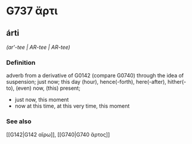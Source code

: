# G737 ἄρτι

## árti

_(ar'-tee | AR-tee | AR-tee)_

### Definition

adverb from a derivative of G0142 (compare G0740) through the idea of suspension; just now; this day (hour), hence(-forth), here(-after), hither(-to), (even) now, (this) present; 

- just now, this moment
- now at this time, at this very time, this moment

### See also

[[G142|G142 αἴρω]], [[G740|G740 ἄρτος]]
